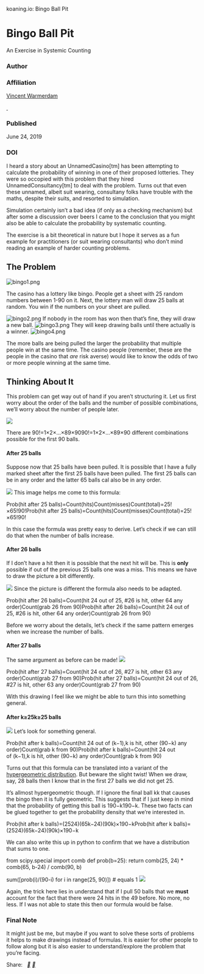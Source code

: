 koaning.io: Bingo Ball Pit

# Bingo Ball Pit

An Exercise in Systemic Counting

### Author

### Affiliation

 [Vincent Warmerdam](http://koaning.io/posts/bingo-ball-pit/koaning.io)

 [ ]()

### Published

June 24, 2019

### DOI

I heard a story about an UnnamedCasino[tm] has been attempting to calculate the probability of winning in one of their proposed lotteries. They were so occopied with this problem that they hired UnnamedConsultancy[tm] to deal with the problem. Turns out that even these unnamed, albeit suit wearing, consultany folks have trouble with the maths, despite their suits, and resorted to simulation.

Simulation certainly isn’t a bad idea (if only as a checking mechanism) but after some a discussion over beers I came to the conclusion that you might also be able to calculate the probability by systematic counting.

The exercise is a bit theoretical in nature but I hope it serves as a fun example for practitioners (or suit wearing consultants) who don’t mind reading an example of harder counting problems.

## The Problem

![bingo1.png](../_resources/1e556284ee3a22476e96991177ad2e0c.png)

The casino has a lottery like bingo. People get a sheet with 25 random numbers between 1-90 on it. Next, the lottery man will draw 25 balls at random. You win if the numbers on your sheet are pulled.

![bingo2.png](../_resources/16b6682b5fce4fb9a50476d8cd56fe92.png)
If nobody in the room has won then that’s fine, they will draw a new ball.
![bingo3.png](../_resources/b02fb5b5e8d75d917cf8749e981c8a9a.png)
They will keep drawing balls until there actually is a winner.
![bingo4.png](../_resources/b73784fa947b01391ada5aa231513d9f.png)

The more balls are being pulled the larger the probability that multiple people win at the same time. The casino people (remember, these are the people in the casino that *are* risk averse) would like to know the odds of two or more people winning at the same time.

## Thinking About It

This problem can get way out of hand if you aren’t structuring it. Let us first worry about the order of the balls and the number of possible combinations, we’ll worry about the number of people later.

![](../_resources/cd41077eec7b9b9d9821c3868002dbba.png)

There are 90!=1×2×...×89×9090!=1×2×...×89×90 different combinations possible for the first 90 balls.

#### After 25 balls

Suppose now that 25 balls have been pulled. It is possible that I have a fully marked sheet after the first 25 balls have been pulled. The first 25 balls can be in any order and the latter 65 balls cal also be in any order.

![](../_resources/6336a0a46d6582e4a14e90a49894823f.png)
This image helps me come to this formula:

Prob(hit after 25 balls)=Count(hits)Count(misses)Count(total)=25!×65!90!Prob(hit after 25 balls)=Count(hits)Count(misses)Count(total)=25!×65!90!

In this case the formula was pretty easy to derive. Let’s check if we can still do that when the number of balls increase.

#### After 26 balls

If I don’t have a hit then it is possible that the next hit will be. This is **only** possible if out of the previous 25 balls one was a miss. This means we have to draw the picture a bit differently.

![](../_resources/8ade8981a7068f31294f4d7c1485001e.png)
Since the picture is different the formula also needs to be adapted.

Prob(hit after 26 balls)=Count(hit 24 out of 25, #26 is hit, other 64 any order)Count(grab 26 from 90)Prob(hit after 26 balls)=Count(hit 24 out of 25, #26 is hit, other 64 any order)Count(grab 26 from 90)

Before we worry about the details, let’s check if the same pattern emerges when we increase the number of balls.

#### After 27 balls

The same argument as before can be made!
![](../_resources/446ba0a74558c0ede3a226cafbc346d4.png)

Prob(hit after 27 balls)=Count(hit 24 out of 26, #27 is hit, other 63 any order)Count(grab 27 from 90)Prob(hit after 27 balls)=Count(hit 24 out of 26, #27 is hit, other 63 any order)Count(grab 27 from 90)

With this drawing I feel like we might be able to turn this into something general.

#### After k≥25k≥25 balls

![](../_resources/0a428342ae53249e86fb7b19fa78c9b8.png)
Let’s look for something general.

Prob(hit after k balls)=Count(hit 24 out of (k−1),k is hit, other (90−k) any order)Count(grab k from 90)Prob(hit after k balls)=Count(hit 24 out of (k−1),k is hit, other (90−k) any order)Count(grab k from 90)

Turns out that this formula can be translated into a variant of the [hypergeometric distribution](https://en.wikipedia.org/wiki/Hypergeometric_distribution). But beware the slight twist! When we draw, say, 28 balls then I know that in the first 27 balls we did not get 25.

It’s allmost hypergeometric though. If I ignore the final ball kk that causes the bingo then it is fully geometric. This suggests that if I just keep in mind that the probability of getting this ball is 190−k190−k. These two facts can be glued together to get the probability density that we’re interested in.

Prob(hit after k balls)=(2524)(65k−24)(90k)×190−kProb(hit after k balls)=(2524)(65k−24)(90k)×190−k

We can also write this up in python to confirm that we have a distribution that sums to one.

from scipy.special import comb def prob(b=25): return comb(25, 24) * comb(65, b-24) / comb(90, b)

sum([prob(i)/(90-i) for i in range(25, 90)]) # equals 1
![](../_resources/4aa73f1507956e5ba41bc0eb05c6da88.png)

Again, the trick here lies in understand that if I pull 50 balls that we **must** account for the fact that there were 24 hits in the 49 before. No more, no less. If I was not able to state this then our formula would be false.

### Final Note

It might just be me, but maybe if you want to solve these sorts of problems it helps to make drawings instead of formulas. It is easier for other people to follow along but it is also easier to understand/explore the problem that you’re facing.

  Share:   [**](https://twitter.com/share?text=Bingo%20Ball%20Pit&url=http%3A%2F%2Fkoaning.io%2Fposts%2Fbingo-ball-pit%2F)  [**](https://www.linkedin.com/shareArticle?mini=true&url=http%3A%2F%2Fkoaning.io%2Fposts%2Fbingo-ball-pit%2F&title=Bingo%20Ball%20Pit)
